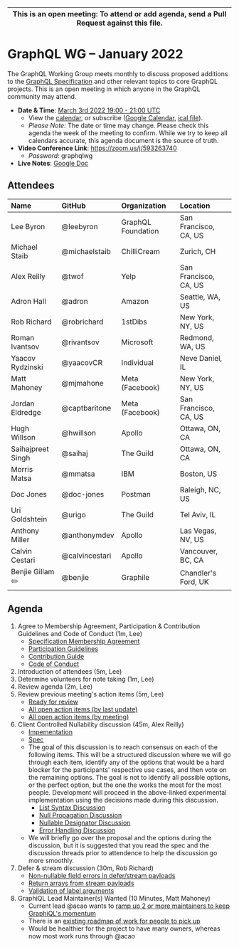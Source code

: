 <!--

Hello! You're welcome to join our working group meeting and add to the agenda
by following these three steps:

   1. Add your name to the list of attendees (in alphabetical order).

      - To respect meeting size, attendees should be relevant to the agenda.
        That means we expect most who join the meeting to participate in
        discussion. If you'd rather just watch, check out our YouTube[1].

      - Please include the organization (or project) you represent, and the
        location (including country code[2]) you expect to be located in during
        the meeting.

      - If you're willing to help take notes, add "✏️" after your name
        (eg. Ada Lovelace ✏). This is hugely helpful!

   2. If relevant, add your topic to the agenda (sorted by expected time).

      - Every agenda item has four parts: 1) the topic, 2) an expected time
        constraint, 3) who's leading the discussion, and 4) a list of any
        relevant links (RFC docs, issues, PRs, presentations, etc). Follow the
        format of existing agenda items.

      - Know what you want to get out of the agenda topic - what feedback do you
        need? What questions do you need answered? Are you looking for consensus
        or just directional feedback?

      - If your topic is a new proposal it's likely an "RFC 0"[3]. The barrier
        of entry for documenting new proposals is intentionally low, writing a
        few sentences about the problem you're trying to solve and the rough
        shape of your proposed solution is normally sufficient.

        You can create a link for this:
          - As an issue against the graphql-wg repo.
          - As a GitHub discussion in the graphql-wg repo.
          - As an RFC document into the rfcs/ folder of the graphql-wg repo.

   3. Review our guidelines and agree to our Spec Membership & CLA.

      - Review and understand our Spec Membership Agreement, Participation &
        Contribution Guidelines, and Code of Conduct. You'll find links to these
        in the first agenda item of every meeting.

      - If this is your first time, our bot will comment on your Pull Request
        with a link to our Spec Membership & CLA. Please follow along and agree
        before your PR is merged.

        Your organization may sign this for all of its members. To set this up,
        please ask operations@graphql.org.

PLEASE TAKE NOTE:

  - By joining this meeting you must agree to the Specification Membership
    Agreement and Code of Conduct.

  - Meetings are recorded and made available on YouTube[1], by joining you
    consent to being recorded.

[1] Youtube: https://www.youtube.com/channel/UCERcwLeheOXp_u61jEXxHMA
[2] Country codes: https://en.wikipedia.org/wiki/List_of_ISO_3166_country_codes#Current_ISO_3166_country_codes
[3] RFC stages: https://github.com/graphql/graphql-spec/blob/main/CONTRIBUTING.md#rfc-contribution-stages

-->

| This is an open meeting: To attend or add agenda, send a Pull Request against this file. |
| --- |


# GraphQL WG – January 2022

The GraphQL Working Group meets monthly to discuss proposed additions to the
[GraphQL Specification][] and other relevant topics to core GraphQL projects.
This is an open meeting in which anyone in the GraphQL community may attend.

- **Date & Time**: [March 3rd 2022 19:00 - 21:00 UTC](https://www.timeanddate.com/worldclock/meetingdetails.html?year=2022&month=3&day=3&hour=19&min=0&sec=0&p1=224&p2=179&p3=136&p4=268&p5=367&p6=438&p7=240&iv=0)
  - View the [calendar][], or subscribe ([Google Calendar][], [ical file][]).
  - *Please Note:* The date or time may change. Please check this agenda the
    week of the meeting to confirm. While we try to keep all calendars accurate,
    this agenda document is the source of truth.
- **Video Conference Link**: https://zoom.us/j/593263740
  - *Password:* graphqlwg
- **Live Notes**: [Google Doc](about:blank)

[GraphQL Specification]: https://github.com/graphql/graphql-spec
[calendar]: https://calendar.google.com/calendar/embed?src=linuxfoundation.org_ik79t9uuj2p32i3r203dgv5mo8%40group.calendar.google.com
[Google Calendar]: https://calendar.google.com/calendar?cid=bGludXhmb3VuZGF0aW9uLm9yZ19pazc5dDl1dWoycDMyaTNyMjAzZGd2NW1vOEBncm91cC5jYWxlbmRhci5nb29nbGUuY29t
[ical file]: https://calendar.google.com/calendar/ical/linuxfoundation.org_ik79t9uuj2p32i3r203dgv5mo8%40group.calendar.google.com/public/basic.ics


## Attendees

| Name               | GitHub          | Organization       | Location
| :----------------- | :-------------- | :----------------- | :-----------------
| Lee Byron          | @leebyron       | GraphQL Foundation | San Francisco, CA, US
| Michael Staib      | @michaelstaib   | ChilliCream        | Zurich, CH
| Alex Reilly        | @twof           | Yelp               | San Francisco, CA, US
| Adron Hall         | @adron          | Amazon             | Seattle, WA, US
| Rob Richard        | @robrichard     | 1stDibs            | New York, NY, US
| Roman Ivantsov     | @rivantsov      | Microsoft          | Redmond, WA, US
| Yaacov Rydzinski   | @yaacovCR       | Individual         | Neve Daniel, IL
| Matt Mahoney       | @mjmahone       | Meta (Facebook)    | New York, NY, US
| Jordan Eldredge    | @captbaritone   | Meta (Facebook)    | San Francisco, CA, US
| Hugh Willson       | @hwillson       | Apollo             | Ottawa, ON, CA
| Saihajpreet Singh  | @saihaj         | The Guild          | Ottawa, ON, CA
| Morris Matsa       | @mmatsa         | IBM                | Boston, US
| Doc Jones          | @doc-jones      | Postman            | Raleigh, NC, US
| Uri Goldshtein     | @urigo          | The Guild          | Tel Aviv, IL
| Anthony Miller     | @anthonymdev    | Apollo             | Las Vegas, NV, US
| Calvin Cestari     | @calvincestari  | Apollo             | Vancouver, BC, CA
| Benjie Gillam ✏️    | @benjie         | Graphile           | Chandler's Ford, UK

## Agenda

1. Agree to Membership Agreement, Participation & Contribution Guidelines and Code of Conduct (1m, Lee)
   - [Specification Membership Agreement](https://github.com/graphql/foundation)
   - [Participation Guidelines](https://github.com/graphql/graphql-wg#participation-guidelines)
   - [Contribution Guide](https://github.com/graphql/graphql-spec/blob/main/CONTRIBUTING.md)
   - [Code of Conduct](https://github.com/graphql/foundation/blob/master/CODE-OF-CONDUCT.md)
1. Introduction of attendees (5m, Lee)
1. Determine volunteers for note taking (1m, Lee)
1. Review agenda (2m, Lee)
1. Review previous meeting's action items (5m, Lee)
   - [Ready for review](https://github.com/graphql/graphql-wg/issues?q=is%3Aissue+is%3Aopen+label%3A%22Ready+for+review+%F0%9F%99%8C%22+sort%3Aupdated-desc)
   - [All open action items (by last update)](https://github.com/graphql/graphql-wg/issues?q=is%3Aissue+is%3Aopen+label%3A%22Action+item+%3Aclapper%3A%22+sort%3Aupdated-desc)
   - [All open action items (by meeting)](https://github.com/graphql/graphql-wg/projects?query=is%3Aopen+sort%3Aname-asc)
1. Client Controlled Nullability discussion (45m, Alex Reilly)
   - [Impementation](https://github.com/graphql/graphql-js/pull/3418)
   - [Spec](https://github.com/graphql/graphql-spec/pull/895)
   - The goal of this discussion is to reach consensus on each of the following items. This will be a structured discussion where we will go through each item, identify any of the options that would be a hard blocker for the participants' respective use cases, and then vote on the remaining options. The goal is not to identify all possible options, or the perfect option, but the one the works the most for the most people. Development will proceed in the above-linked experimental implementation using the decisions made during this discussion.
      - [List Syntax Discussion](https://github.com/graphql/graphql-wg/discussions/864)
      - [Null Propagation Discussion](https://github.com/graphql/graphql-wg/discussions/866)
      - [Nullable Designator Discussion](https://github.com/graphql/graphql-wg/discussions/893)
      - [Error Handling Discussion](https://github.com/graphql/graphql-wg/discussions/871)
   - We will briefly go over the proposal and the options during the discussion, but it is suggested that you read the spec and the discussion threads prior to attendence to help the discussion go more smoothly.
1. Defer & stream discussion (30m, Rob Richard)
   - [Non-nullable field errors in defer/stream payloads](https://github.com/robrichard/defer-stream-wg/discussions/23)
   - [Return arrays from stream payloads](https://github.com/robrichard/defer-stream-wg/discussions/32)
   - [Validation of label arguments](https://github.com/robrichard/defer-stream-wg/discussions/35)
1. GraphiQL Lead Maintainer(s) Wanted (10 Minutes, Matt Mahoney)
   - Current lead @acao wants to [ramp up 2 or more maintainers to keep GraphiQL's momentum](https://github.com/graphql/graphiql/issues/1956#issuecomment-1040553048)
   - There is an [existing roadmap of work for people to pick up](https://github.com/orgs/graphql/projects/1/views/7)
   - Would be healthier for the project to have many owners, whereas now most work runs through @acao

